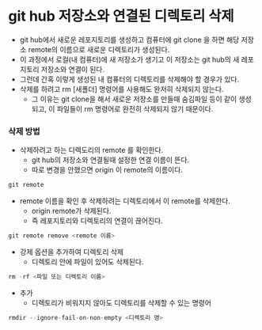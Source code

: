 # git hub 저장소와 연결된 디렉토리 삭제
- git hub에서 새로운 레포지토리를 생성하고 컴퓨터에 git clone 을 하면 해당 저장소 remote의 이름으로 새로운 디렉토리가 생성된다.
- 이 과정에서 로컬(내 컴퓨터)에 새 저장소가 생기고 이 저장소는 git hub의 새 레포지토리 저장소와 연결이 된다.
- 그런데 간혹 이렇게 생성된 내 컴퓨터의 디렉토리를 삭제해야 할 경우가 있다. 
- 삭제를 하려고 rm [새폴더] 명령어를 사용해도 완저히 삭제되지 않는다.
   - 그 이유는 git clone을 해서 새로운 저장소를 만들때 숨김파일 등이 같이 생성되고, 이 파일들이 rm 명령어로 완전히 삭제되지 않기 때문이다.

### 삭제 방법
- 삭제하려고 하는 디렉도리의 remote 를 확인한다.
   - git hub의 저장소와 연결될때 설정한 연결 이름이 뜬다.
   - 따로 변경을 안했으면 origin 이 remote의 이름이다.
```python
git remote 
```

- remote 이름을 확인 후 삭제하려는 디렉토리에서 이 remote를 삭제한다.
   - origin remote가 삭제된다.
   - 즉 레포지토리와 디렉토리의 연결이 끊어진다.
```python
git remote remove <remote 이름>
```

- 강제 옵션을 추가하여 디렉토리 삭제
   - 디렉토리 안에 파일이 있어도 삭제된다.
```python
rm -rf <파일 또는 디렉토리 이름>
```

- 추가
   - 디렉토리가 비워지지 않아도 디렉토리를 삭제할 수 있는 명령어
```python
rmdir --ignore-fail-on-non-empty <디렉토리 명>
```






